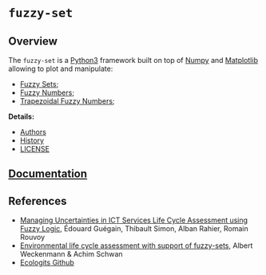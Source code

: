 # `fuzzy-set`
## Overview

The `fuzzy-set` is a [Python3](https://www.python.org/downloads/) framework built on top of [Numpy](https://numpy.org/) and [Matplotlib](https://matplotlib.org/) allowing to plot and manipulate:

* [Fuzzy Sets](src/fuzzy_set/fuzzy_set.py);
* [Fuzzy Numbers](src/fuzzy_set/fuzzy_number.py);
* [Trapezoidal Fuzzy Numbers](src/fuzzy_set/trapezoidal_fuzzy_number.py);

__Details:__

* [Authors](AUTHORS.md)
* [History](HISTORY.md)
* [LICENSE](LICENSE)

## [Documentation](https://nokia-fuzzy-set.readthedocs.io/en/latest/?badge=latest)

## References

* [Managing Uncertainties in ICT Services Life Cycle Assessment using Fuzzy Logic](https://hal.science/hal-04532041/), Édouard Guégain, Thibault Simon, Alban Rahier, Romain Rouvoy
* [Environmental life cycle assessment with support of fuzzy-sets](https://link.springer.com/article/10.1007/BF02977589), Albert Weckenmann & Achim Schwan
* [Ecologits Github](https://github.com/genai-impact/ecologits/tree/main/ecologits/data)
